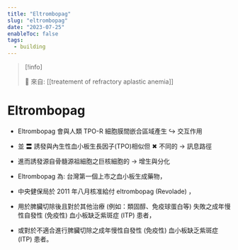 ```yaml
---
title: "Eltrombopag"
slug: "eltrombopag"
date: "2023-07-25"
enableToc: false
tags:
  - building
---
```


> [!info]
>
> 🌱 來自: [[treatement of refractory aplastic anemia]]

# Eltrombopag

- Eltrombopag 會與人類 TPO-R 細胞膜間嵌合區域產生 ↪ 交互作用
- 並 〓 誘發與內生性血小板生長因子(TPO)相似但 ✖ 不同的 → 訊息路徑
- 進而誘發源自骨髓源祖細胞之巨核細胞的 → 增生與分化

- Eltrombopag 為: 台灣第一個上市之血小板生成藥物，
- 中央健保局於 2011 年八月核准給付 eltrombopag (Revolade) ，
- 用於脾臟切除後且對於其他治療 (例如：類固醇、免疫球蛋白等) 失敗之成年慢性自發性 (免疫性) 血小板缺乏紫斑症 (ITP) 患者，
- 或對於不適合進行脾臟切除之成年慢性自發性 (免疫性) 血小板缺乏紫斑症 (ITP) 患者。
